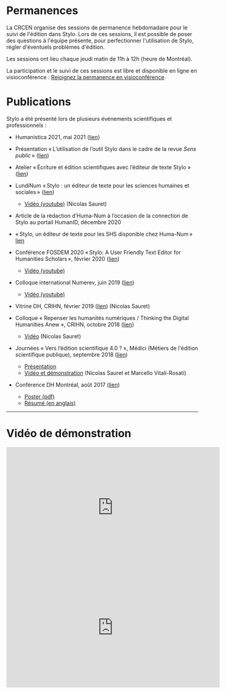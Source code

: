 # Permanences

La CRCEN organise des sessions de permanence hebdomadaire pour le suivi de l'édition dans Stylo. Lors de ces sessions, il est possible de poser des questions à l'équipe présente, pour perfectionner l'utilisation de Stylo, régler d'éventuels problèmes d'édition.

Les sessions ont lieu chaque jeudi matin de 11h à 12h (heure de Montréal).

La participation et le suivi de ces sessions est libre et disponible en ligne en visioconférence : <a class="btn btn-info" href="https://meet.jit.si/stylo" role="button">Rejoignez la permanence en visioconférence</a>

# Publications

Stylo a été présenté lors de plusieurs événements scientifiques et professionnels :

- Humanistica 2021, mai 2021 ([lien](https://humanistica2021.sciencesconf.org))
 - Présentation « L’utilisation de l’outil Stylo dans le cadre de la revue *Sens public* » ([lien](https://humanistica2021.sciencesconf.org/340826))
 - Atelier « Écriture et édition scientifiques avec l’éditeur de texte Stylo » ([lien](https://humanistica2021.sciencesconf.org/340911))

- LundiNum « Stylo : un éditeur de texte pour les sciences humaines et sociales » ([lien](https://agenda.inha.fr/events/stylo-un-editeur-de-texte-pour-les-sciences-humaines-et-sociales))
  - [Vidéo (youtube)](https://www.youtube.com/watch?v=ATvCk6NSpdQ&list=PLsl8NWzVv6T2CQFtBOfnlA_EKLFeCFSUG) (Nicolas Sauret)

- Article de la rédaction d’Huma-Num à l’occasion de la connection de Stylo au portail HumanID, décembre 2020
 - « Stylo, un éditeur de texte pour les SHS disponible chez Huma-Num » [lien](https://humanum.hypotheses.org/6311)

- Conférence FOSDEM 2020 « Stylo: A User Friendly Text Editor for Humanities Scholars », février 2020 ([lien](https://archive.fosdem.org/2020/))
  - [Vidéo (youtube)](https://youtu.be/OymvZQpkFAM)

- Colloque international Numerev, juin 2019 ([lien](https://numerev.com/agenda.id-9.html))
  - [Vidéo (youtube)](https://youtu.be/-WHoTXw6Two?t=20878)

- Vitrine DH, CRIHN, février 2019 ([lien](https://crihn.openum.ca/nouvelles/2018/12/01/vitrine-hn-dh-showcase-2019/)) (Nicolas Sauret)

- Colloque « Repenser les humanités numériques / Thinking the Digital Humanities Anew », CRIHN, octobre 2018 ([lien](https://www.crihn.org/colloque-2018/))
  - [Vidéo](https://archive.org/embed/CRIHN2018NicolasSauretStyloUnditeurSmantiquePourLesHumanits) (Nicolas Sauret)

- Journées « Vers l’édition scientifique 4.0 ? », Médici (Métiers de l'édition scientifique publique), septembre 2018 ([lien](https://medici2018.sciencesconf.org/))
  - [Présentation](https://ecrituresnumeriques.github.io/s_StyloMedici/)
  - [Vidéo et démonstration](https://www.youtube.com/embed/qcwEqbcxBF8) (Nicolas Sauret et Marcello Vitali-Rosati)

- Conférence DH Montréal, août 2017 ([lien](https://dh2017.adho.org/program-2/abstracts/))
  - [Poster (pdf)](uploads/pdf/poster_Stylo_DH2017.pdf)
  - [Résumé (en anglais)](https://dh2017.adho.org/abstracts/224/224.pdf)

---

# Vidéo de démonstration

<iframe width="560" height="315" src="https://ia601507.us.archive.org/24/items/stylo-doc-fr/StyloDocFR.mp4" frameborder="0" allow="accelerometer; autoplay; encrypted-media; gyroscope; picture-in-picture" allowfullscreen style="align:center;"></iframe>

<iframe width="560" height="315" src="https://www.youtube.com/embed/qcwEqbcxBF8" frameborder="0" allow="accelerometer; autoplay; encrypted-media; gyroscope; picture-in-picture" allowfullscreen style="align:center;"></iframe>
